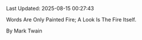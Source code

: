 Last Updated: 2025-08-15 00:27:43

Words Are Only Painted Fire; A Look Is The Fire Itself.

By Mark Twain